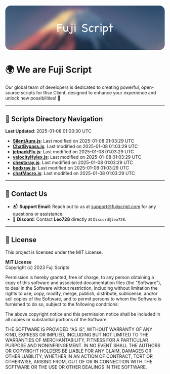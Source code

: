 ![Banner](.github/b.webp)

# 🌍 **We are Fuji Script**

Our global team of developers is dedicated to creating powerful, open-source scripts for Rise Client, designed to enhance your experience and unlock new possibilities! 🌟

---
<!-- SCRIPTS_NAVIGATION_START -->
## 📂 **Scripts Directory Navigation**

**Last Updated**: 2025-01-08 01:03:30 UTC

- **[SilentAura.js](scripts/SilentAura.js)**: Last modified on 2025-01-08 01:03:29 UTC
- **[ChatBypass.js](scripts/ChatBypass.js)**: Last modified on 2025-01-08 01:03:29 UTC
- **[jetpackFly.js](scripts/jetpackFly.js)**: Last modified on 2025-01-08 01:03:29 UTC
- **[velocityHylex.js](scripts/velocityHylex.js)**: Last modified on 2025-01-08 01:03:29 UTC
- **[chestxray.js](scripts/chestxray.js)**: Last modified on 2025-01-08 01:03:29 UTC
- **[bedxray.js](scripts/bedxray.js)**: Last modified on 2025-01-08 01:03:29 UTC
- **[chatMacro.js](scripts/chatMacro.js)**: Last modified on 2025-01-08 01:03:29 UTC

<!-- SCRIPTS_NAVIGATION_END -->

---

## 💬 **Contact Us**  
- 📬 **Support Email**: Reach out to us at [support@fujiscript.com](mailto:support@fujiscript.com) for any questions or assistance.  
- 💬 **Discord**: Contact **Leo728** directly at `Discord@leo728`.

---

## 📜 **License**

This project is licensed under the MIT License.  

**MIT License**  
Copyright (c) 2023 Fuji Scripts  

Permission is hereby granted, free of charge, to any person obtaining a copy of this software and associated documentation files (the "Software"), to deal in the Software without restriction, including without limitation the rights to use, copy, modify, merge, publish, distribute, sublicense, and/or sell copies of the Software, and to permit persons to whom the Software is furnished to do so, subject to the following conditions:  

The above copyright notice and this permission notice shall be included in all copies or substantial portions of the Software.  

THE SOFTWARE IS PROVIDED "AS IS", WITHOUT WARRANTY OF ANY KIND, EXPRESS OR IMPLIED, INCLUDING BUT NOT LIMITED TO THE WARRANTIES OF MERCHANTABILITY, FITNESS FOR A PARTICULAR PURPOSE AND NONINFRINGEMENT. IN NO EVENT SHALL THE AUTHORS OR COPYRIGHT HOLDERS BE LIABLE FOR ANY CLAIM, DAMAGES OR OTHER LIABILITY, WHETHER IN AN ACTION OF CONTRACT, TORT OR OTHERWISE, ARISING FROM, OUT OF OR IN CONNECTION WITH THE SOFTWARE OR THE USE OR OTHER DEALINGS IN THE SOFTWARE.  
